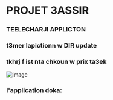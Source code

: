 # PROJET 3ASSIR 
### TEELECHARJI APPLICTON
### t3mer lapictionn w DIR update
### tkhrj f ist nta chkoun w prix ta3ek


![image](https://github.com/user-attachments/assets/dc92539b-c30b-40e2-a9a5-9ed34a4a1bb6)

### l'application doka:
